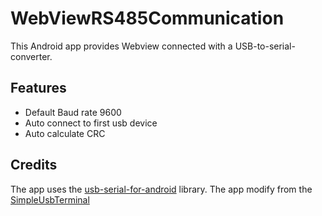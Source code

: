 # WebViewRS485Communication

This Android app provides Webview connected with a USB-to-serial-converter.


## Features

- Default Baud rate 9600
- Auto connect to first usb device
- Auto calculate CRC

## Credits

The app uses the [usb-serial-for-android](https://github.com/mik3y/usb-serial-for-android) library.
The app modify from the [SimpleUsbTerminal](https://github.com/kai-morich/SimpleUsbTerminal)

